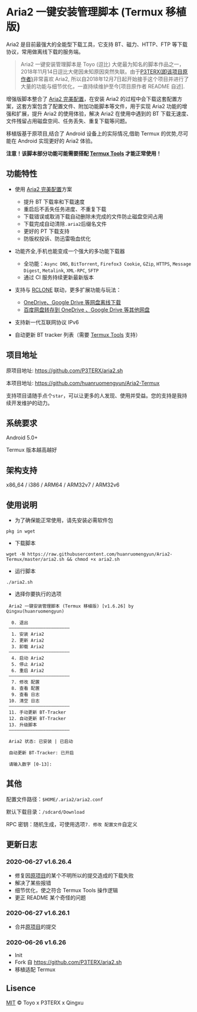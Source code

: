 # Aria2 一键安装管理脚本 (Termux 移植版)

Aria2 是目前最强大的全能型下载工具，它支持 BT、磁力、HTTP、FTP 等下载协议，常用做离线下载的服务端。

> Aria2 一键安装管理脚本是 Toyo (逗比) 大佬最为知名的脚本作品之一，2018年11月14日逗比大佬因未知原因突然失联。由于[P3TERX(即该项目原作者)](https://github.com/P3TERX)非常喜欢 Aria2, 所以自2018年12月7日起开始接手这个项目并进行了大量的功能与细节优化，一直持续维护至今[项目原作者 README 自述].

增强版脚本整合了 [Aria2 完美配置](https://github.com/P3TERX/aria2.conf)，在安装 Aria2 的过程中会下载这套配置方案，这套方案包含了配置文件、附加功能脚本等文件，用于实现 Aria2 功能的增强和扩展，提升 Aria2 的使用体验，解决 Aria2 在使用中遇到的 BT 下载无速度、文件残留占用磁盘空间、任务丢失、重复下载等问题。

移植版基于原项目,结合了 Android 设备上的实际情况,借助 Termux 的优势,尽可能在 Android 实现更好的 Aria2 体验。

**注意！该脚本部分功能可能需要搭配 [Termux Tools](https://github.com/huanruomengyun/Termux-Tools) 才能正常使用！**

## 功能特性

- 使用 [Aria2 完美配置](https://github.com/P3TERX/aria2.conf)方案
    - 提升 BT 下载率和下载速度
    - 重启后不丢失任务进度、不重复下载
    - 下载错误或取消下载自动删除未完成的文件防止磁盘空间占用
    - 下载完成自动清除`.aria2`后缀名文件
    - 更好的 PT 下载支持
    - 防版权投诉、防迅雷吸血优化

- 功能齐全,手机也能变成一个强大的多功能下载器
    - 全功能：`Async DNS`, `BitTorrent`, `Firefox3 Cookie`, `GZip`, `HTTPS`, `Message Digest`, `Metalink`, `XML-RPC`, `SFTP`
    - 通过 CI 服务持续更新最新版本

- 支持与 [RCLONE](https://rclone.org/) 联动，更多扩展功能与玩法：
    - [OneDrive、Google Drive 等网盘离线下载](https://p3terx.com/archives/offline-download-of-onedrive-gdrive.html)
    - [百度网盘转存到 OneDrive 、Google Drive 等其他网盘](https://p3terx.com/archives/baidunetdisk-transfer-to-onedrive-and-google-drive.html)

- 支持新一代互联网协议 IPv6
- 自动更新 BT tracker 列表（需要 [Termux Tools](https://github.com/huanruomengyun/Termux-Tools) 支持）

## 项目地址
原项目地址: https://github.com/P3TERX/aria2.sh

本项目地址: https://github.com/huanruomengyun/Aria2-Termux

支持项目请随手点个`star`，可以让更多的人发现、使用并受益。您的支持是我持续开发维护的动力。

## 系统要求

Android 5.0+

Termux 版本越高越好

## 架构支持

x86_64 / i386 / ARM64 / ARM32v7 / ARM32v6

## 使用说明

* 为了确保能正常使用，请先安装必需软件包
```
pkg in wget
```

* 下载脚本
```
wget -N https://raw.githubusercontent.com/huanruomengyun/Aria2-Termux/master/aria2.sh && chmod +x aria2.sh
```

* 运行脚本
```
./aria2.sh
```

* 选择你要执行的选项
```
 Aria2 一键安装管理脚本 (Termux 移植版) [v1.6.26] by Qingxu(huanruomengyun)
 
  0. 退出
 ———————————————————————
  1. 安装 Aria2
  2. 更新 Aria2
  3. 卸载 Aria2
 ———————————————————————
  4. 启动 Aria2
  5. 停止 Aria2
  6. 重启 Aria2
 ———————————————————————
  7. 修改 配置
  8. 查看 配置
  9. 查看 日志
 10. 清空 日志
 ———————————————————————
 11. 手动更新 BT-Tracker
 12. 自动更新 BT-Tracker
 13. 升级脚本
 ———————————————————————

 Aria2 状态: 已安装 | 已启动

 自动更新 BT-Tracker: 已开启

 请输入数字 [0-13]:
```

## 其他

配置文件路径：`$HOME/.aria2/aria2.conf`

默认下载目录：`/sdcard/Download`

RPC 密钥：随机生成，可使用选项`7. 修改 配置文件`自定义

## 更新日志

### 2020-06-27 v1.6.26.4

- 修复因[原项目](https://github.com/P3TERX/aria2.sh)的某个不明所以的提交造成的下载失败
- 解决了某些报错
- 细节优化，使之符合 Termux Tools 操作逻辑
- 更正 README 某个奇怪的问题

### 2020-06-27 v1.6.26.1

- 合并[原项目](https://github.com/P3TERX/aria2.sh)的提交

### 2020-06-26 v1.6.26

- Init
- Fork 自 https://github.com/P3TERX/aria2.sh
- 移植适配 Termux

## Lisence
[MIT](https://github.com/huanruomengyun/Aria2-Termux/blob/master/LICENSE) © Toyo x P3TERX x Qingxu
